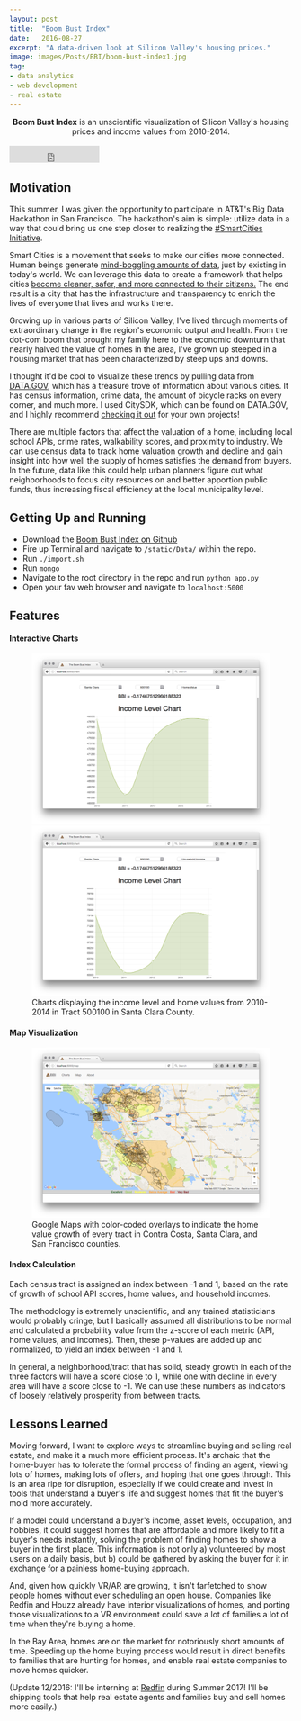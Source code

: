 ```yaml
---
layout: post
title:  "Boom Bust Index"
date:   2016-08-27
excerpt: "A data-driven look at Silicon Valley's housing prices."
image: images/Posts/BBI/boom-bust-index1.jpg
tag:
- data analytics
- web development
- real estate
---
```


<center><b>Boom Bust Index</b> is an unscientific visualization of Silicon Valley's housing prices and income values from 2010-2014.</center><br>

<iframe src="https://ghbtns.com/github-btn.html?user=gargium&repo=ATT-Big-Data-Challenge&type=star&count=true&size=large" frameborder="0" scrolling="0" width="160px" height="30px"></iframe>    

## Motivation
This summer, I was given the opportunity to participate in AT&T's Big Data Hackathon in San Francisco. The hackathon's aim is simple: utilize data in a way that could bring us one step closer to realizing the [#SmartCities Initiative](http://about.att.com/sites/internet-of-things/smart_cities). 

Smart Cities is a movement that seeks to make our cities more connected. Human beings generate [mind-boggling amounts of data](http://www.vcloudnews.com/every-day-big-data-statistics-2-5-quintillion-bytes-of-data-created-daily/), just by existing in today's world. We can leverage this data to create a framework that helps cities [become cleaner, safer, and more connected to their citizens.](http://about.att.com/sites/internet-of-things/smart_cities) The end result is a city that has the infrastructure and transparency to enrich the lives of everyone that lives and works there. 

Growing up in various parts of Silicon Valley, I've lived through moments of extraordinary change in the region's economic output and health. From the dot-com boom that brought my family here to the economic downturn that nearly halved the value of homes in the area, I've grown up steeped in a housing market that has been characterized by steep ups and downs. 

I thought it'd be cool to visualize these trends by pulling data from [DATA.GOV](https://www.data.gov), which has a treasure trove of information about various cities. It has census information, crime data, the amount of bicycle racks on every corner, and much  more. I used CitySDK, which can be found on DATA.GOV, and I highly recommend [checking it out](https://uscensusbureau.github.io/citysdk/) for your own projects! 

There are multiple factors that affect the valuation of a home, including local school APIs, crime rates, walkability scores, and proximity to industry. We can use census data to track home valuation growth and decline and gain insight into how well the supply of homes satisfies the demand from buyers. In the future, data like this could help urban planners figure out what neighborhoods to focus city resources on and better apportion public funds, thus increasing fiscal efficiency at the local municipality level. 

## Getting Up and Running
* Download the [Boom Bust Index on Github](https://github.com/gargium/ATT-Big-Data-Challenge)
* Fire up Terminal and navigate to `/static/Data/` within the repo.
* Run `./import.sh`
* Run `mongo`
* Navigate to the root directory in the repo and run `python app.py`
* Open your fav web browser and navigate to `localhost:5000`

## Features

#### Interactive Charts

<figure class="half">
    <a href="images/Posts/BBI/1.png"><img src="/images/Posts/BBI/1.png"></a>
    <a href="images/Posts/BBI/2.png"><img src="/images/Posts/BBI/2.png"></a>
    <figcaption>Charts displaying the income level and home values from 2010-2014 in Tract 500100 in Santa Clara County.</figcaption>
</figure>

#### Map Visualization
<figure>
    <a href="images/Posts/BBI/3.png"><img src="/images/Posts/BBI/3.png"></a>
    <figcaption>Google Maps with color-coded overlays to indicate the home value growth of every tract in Contra Costa, Santa Clara, and San Francisco counties.</figcaption>
</figure>

#### Index Calculation

Each census tract is assigned an index between -1 and 1, based on the rate of growth of school API scores, home values, and household incomes. 

The methodology is extremely unscientific, and any trained statisticians would probably cringe, but I basically assumed all distributions to be normal and calculated a probability value from the z-score of each metric (API, home values, and incomes). Then, these p-values are added up and normalized, to yield an index between -1 and 1. 

In general, a neighborhood/tract that has solid, steady growth in each of the three factors will have a score close to 1, while one with decline in every area will have a score close to -1. We can use these numbers as indicators of loosely relatively prosperity from between tracts.


## Lessons Learned
Moving forward, I want to explore ways to streamline buying and selling real estate, and make it a much more efficient process. It's archaic that the home-buyer has to tolerate the formal process of finding an agent, viewing lots of homes, making lots of offers, and hoping that one goes through. This is an area ripe for disruption, especially if we could create and invest in tools that understand a buyer's life and suggest homes that fit the buyer's mold more accurately. 

If a model could understand a buyer's income, asset levels, occupation, and hobbies, it could suggest homes that are affordable and more likely to fit a buyer's needs instantly, solving the problem of finding homes to show a buyer in the first place. This information is not only a) volunteered by most users on a daily basis, but b) could be gathered by asking the buyer for it in exchange for a painless home-buying approach. 

And, given how quickly VR/AR are growing, it isn't farfetched to show people homes without ever scheduling an open house. Companies like Redfin and Houzz already have interior visualizations of homes, and porting those visualizations to a VR environment could save a lot of families a lot of time when they're buying a home. 

In the Bay Area, homes are on the market for notoriously short amounts of time. Speeding up the home buying process would result in direct benefits to families that are hunting for homes, and enable real estate companies to move homes quicker. 

(Update 12/2016: I'll be interning at [Redfin](https://www.redfin.com) during Summer 2017! I'll be shipping tools that help real estate agents and families buy and sell homes more easily.)

